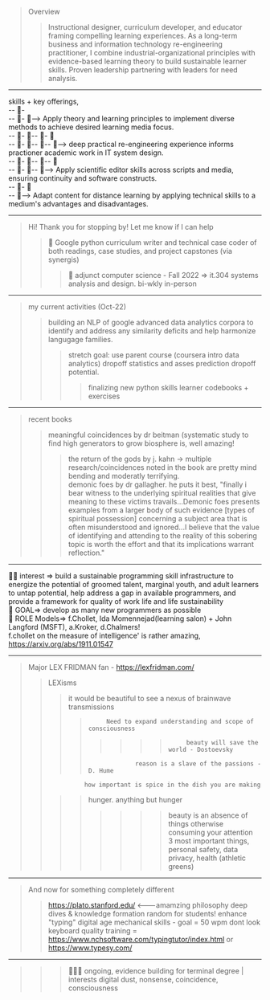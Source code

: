 > Overview  
>> Instructional designer, curriculum developer, and educator framing compelling learning experiences. As a long-term business and information technology re-engineering practitioner, I combine industrial-organizational principles with evidence-based learning theory to build sustainable learner skills. Proven leadership partnering with leaders for need analysis.  
----------

skills + key offerings,  
-- 👀-  
-- 👀- 👀-->  Apply theory and learning principles to implement diverse methods to achieve desired learning media focus.  
-- 👀- 👀-- 👀- 👀  
-- 👀- 👀-- 👀-- 👀--> deep practical re-engineering experience informs practioner academic work in IT system design.  
-- 👀- 👀-- 👀-- 👀  
-- 👀- 👀-- 👀--> Apply scientific editor skills across scripts and media, ensuring continuity and software constructs.  
-- 👀- 👀  
-- 👀--> Adapt content for distance learning by applying technical skills to a medium's advantages and disadvantages.   

--------

> Hi! Thank you for stopping by! Let me know if I can help  
>> 👋 Google python curriculum writer and technical case coder of both readings, case studies, and project capstones (via synergis)  
>>> 👋 adjunct computer science - Fall 2022 => it.304 systems analysis and design. bi-wkly in-person  

---------

> my current activities  (Oct-22)
>> building an NLP of google advanced data analytics corpora to identify and address any similarity deficits and help harmonize langugage families.
>>> stretch goal: use parent course (coursera intro data analytics) dropoff statistics and asses prediction dropoff potential.
>>>> finalizing new python skills learner codebooks + exercises
--------

> recent books  
>> meaningful coincidences by dr beitman (systematic study to find high generators to grow biosphere is, well amazing!   
>>> the return of the gods by j. kahn -> multiple research/coincidences noted in the book are pretty mind bending and moderatly terrifying.  
>>>demonic foes by dr gallagher. he puts it best, "finally i bear witness to the underlying spiritual realities that give meaning to these victims travails...Demonic foes presents examples from a larger body of such evidence [types of spiritual possession] concerning a subject area that is often misunderstood and ignored...I believe that the value of identifying and attending to the reality of this sobering topic is worth the effort and that its implications warrant reflection."  

-------------

👋👋 interest => build a sustainable programming skill infrastructure to energize the potential of groomed talent, marginal youth, and adult learners to untap potential, help address a gap in available programmers, and provide a framework for  quality of work life and life sustainability  
👋  GOAL=> develop as many new programmers as possible  
👋  ROLE Models=> f.Chollet, Ida Momennejad(learning salon) + John Langford (MSFT), a.Kroker, d.Chalmers!  
f.chollet on the measure of intelligence' is rather amazing, https://arxiv.org/abs/1911.01547  

---------


> Major LEX FRIDMAN fan - https://lexfridman.com/  
>>LEXisms  
>>>it would be beautiful to see a nexus of brainwave transmissions  
>>>>          Need to expand understanding and scope of consciousness   
>>>> >>>>          beauty will save the world - Dostoevsky   
>>>>                  reason is a slave of the passions - D. Hume  
>>               how important is spice in the dish you are making  
>>>>  hunger. anything but hunger  
>>>> >>>> beauty is an absence of things otherwise consuming your attention  
> 3 most important things, personal safety, data privacy, health (athletic greens)  

--------------------
> And now for something completely different
>> https://plato.stanford.edu/  <---amamzing philosophy deep dives & knowledge formation
>> random for students!
>> enhance "typing" digital age mechanical skills - goal = 50 wpm dont look keyboard 
> quality training = https://www.nchsoftware.com/typingtutor/index.html or https://www.typesy.com/  

----------
>>>👋👋👋    ongoing, evidence building for terminal degree | interests digital dust, nonsense, coincidence, consciousness  
